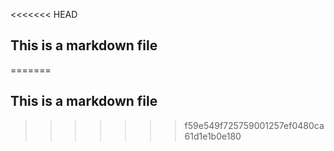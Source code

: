 <<<<<<< HEAD
## This is a markdown file
=======
## This is a markdown file
>>>>>>> f59e549f725759001257ef0480ca61d1e1b0e180
